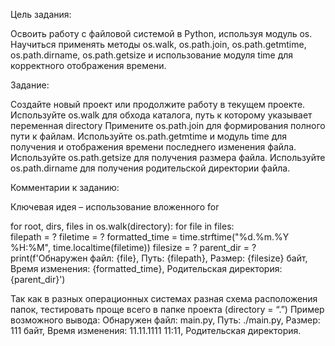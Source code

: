 Цель задания:

Освоить работу с файловой системой в Python, используя модуль os. 
Научиться применять методы 
os.walk, os.path.join, os.path.getmtime, os.path.dirname, os.path.getsize 
и использование модуля time для корректного отображения времени.

Задание:

Создайте новый проект или продолжите работу в текущем проекте.
Используйте os.walk для обхода каталога, путь к которому указывает переменная directory 
Примените os.path.join для формирования полного пути к файлам. 
Используйте os.path.getmtime и модуль time для получения и отображения времени последнего изменения файла. 
Используйте os.path.getsize для получения размера файла. 
Используйте os.path.dirname для получения родительской директории файла.

Комментарии к заданию:

Ключевая идея – использование вложенного for

for root, dirs, files in os.walk(directory): 
    for file in files:  
        filepath = ? 
        filetime = ? 
        formatted_time = time.strftime("%d.%m.%Y %H:%M", time.localtime(filetime)) 
        filesize = ? 
        parent_dir = ? 
        print(f'Обнаружен файл: {file}, Путь: {filepath}, Размер: {filesize} байт, Время изменения: {formatted_time}, 
            Родительская директория: {parent_dir}')

Так как в разных операционных системах разная схема расположения папок, 
тестировать проще всего в папке проекта (directory = “.”) 
Пример возможного вывода:
Обнаружен файл: main.py, Путь: ./main.py, Размер: 111 байт, Время изменения: 11.11.1111 11:11, Родительская директория.